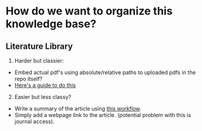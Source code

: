 # How do we want to organize this knowledge base? 

## Literature Library  
1. Harder but classier: 
- Embed actual pdf's using absolute/relative paths to uploaded pdfs in the repo itself? 
- [Here's a guide to do this](https://stackoverflow.com/questions/69237778/how-to-embed-a-local-pdf-file-in-mkdocs-generated-website-on-github-pages)
2. Easier but less classy? 
- Write a summary of the article using [this workflow](../docs/Contributing_to_this_knowledge_base/Literature_Reviews.md).
- Simply add a webpage link to the article. (potential problem with this is journal access).